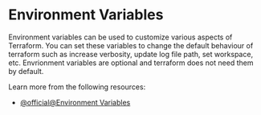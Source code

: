 # Environment Variables

Environment variables can be used to customize various aspects of Terraform. You can set these variables to change the default behaviour of terraform such as increase verbosity, update log file path, set workspace, etc. Envrionment variables are optional and terraform does not need them by default. 

Learn more from the following resources:

- [@official@Environment Variables](https://developer.hashicorp.com/terraform/cli/config/environment-variables)